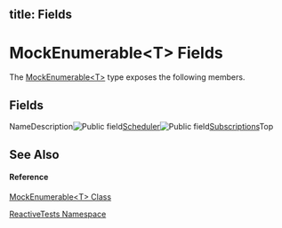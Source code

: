 title: Fields
---
# MockEnumerable\<T\> Fields

The [MockEnumerable\<T\>](MockEnumerable/MockEnumerable(T)) type exposes the following members.

## Fields

NameDescription![Public field](https://reactiveui.net/assets/img/Hh314728.pubfield(en-us,VS.103).gif "Public field")[Scheduler](Scheduler/MockEnumerable(T).Scheduler)![Public field](https://reactiveui.net/assets/img/Hh314728.pubfield(en-us,VS.103).gif "Public field")[Subscriptions](Subscriptions/MockEnumerable(T).Subscriptions)Top

## See Also

#### Reference

[MockEnumerable\<T\> Class](MockEnumerable/MockEnumerable(T))

[ReactiveTests Namespace](ReactiveTests/ReactiveTests)

